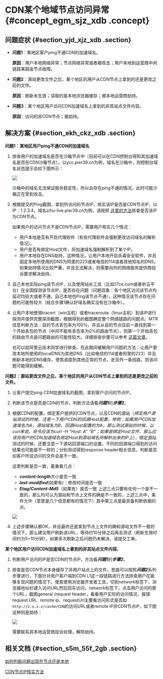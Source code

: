 # CDN某个地域节点访问异常 {#concept_egm_sjz_xdb .concept}

## 问题症状 {#section_yjd_xjz_xdb .section}

-   **问题1**：某地区客户ping不通CDN的加速域名。

    **原因**：用户本地网络异常；节点网络异常或者被攻击；用户本地到运营商中间链路某路由节点故障。

-   **问题2**：源站更改文件之后，某个地区的用户从CDN节点上拿到的还是更改之前的文件。

    **原因**：刷新未生效；读取的是本地浏览器缓存；被本地运营商劫持。

-   **问题3**：某个地区用户访问CDN加速域名上拿到的非其站点文件内容。

    **原因**：访问的非CDN节点；被劫持。


## 解决方案 {#section_ekh_ckz_xdb .section}

**问题1：某地区用户ping不通CDN的加速域名**

1.  排查用户的加速域名是否在沙箱节点中（目前可以在CDN控制台得知其加速域名是否在CDN沙箱节点）。以ycc.pier39.cn为例，域名在沙箱中，则控制台域名状态提示会如下图所示：

    ![](http://static-aliyun-doc.oss-cn-hangzhou.aliyuncs.com/assets/img/5366/15452886413929_zh-CN.png)

    沙箱中的域名无法保证服务稳定性，所以会存在ping不通的情况，此时可能沙箱正在受到攻击。

2.  根据提交的Ping截图，拿到所访问的节点IP，核实该IP是否是CDN节点IP，以IP：1.2.3.4，域名zihu-live.pier39.cn为例，请按照 [这里的方法](intl.zh-CN/常见问题/其他问题/CDN节点IP查询方法.md)核查是否该IP为CDN节点。

    如果用户的访问节点不是CDN节点IP，需要用户核实几个情况：

    -   用户本地是否有开启代理软件（有些代理软件会强制更改访问域名的解析情况）。
    -   用户是否有绑定Host文件，将加速域名强制解析到了某个IP。
    -   用户本地存在DNS劫持，这种情况，让用户本地开启杀毒安全软件，并且固定本地所使用的DNS为阿里的223或者电信的114或者其他知名的DNS，如果劫持情况比较严重，并且无法解决，则需要向你的网络服务提供商投诉要求解决劫持。
3.  自己本地实际ping该节点IP，以及使用站长工具（比如17ce.com或者听云平台）在全国探测该节点IP，是否存在问题（问题现象：各个地区访问该节点均延迟均较大或者不通，自己本地也Ping该节点不通），这种情况该节点存在问题的可能性较大（结合步骤1确认好域名确实没有在沙箱中）。
4.  让用户本地使用tracert（win主机）或者traceroute（linux主机）到该IP进行探测并提供完整探测截图，根据得到的截图确定整个网络链路的问题点。MTR信息判断方法：目的节点丢包率为100%，并且从目的节点往前一直找到第一个开始丢包的节点（中间不能有丢包率为0%的路由节点），则第一个开始丢包的路由节点是问题路由的可能性较大。详细排查步骤可以参考 [这篇文章](https://www.alibabacloud.com/help/zh/faq-detail/40573.htm)。

    也可以给阿里云技术同学进行排查。在此期间缓解用户问题的方法：让用户更改本地所使用的localDNS为其他DNS（比如电信的114或者阿里的223）并且刷新本地的DNS缓存，使其调度到其他正常的节点，走另外一条线路，则该问题可能得到缓解。


**问题2：源站更改文件之后，某个地区的用户从CDN节点上拿到的还是更改之前的文件。**

1.  让客户提交ping CDN加速域名的截图，拿到客户访问的节点IP。
2.  判断该节点是否是CDN的节点，判断方法请看***问题1***的***步骤2***。
3.  根据CDN的配置，绑定客户提供的CDN节点，以及CDN的源站（*绑定用户源站测试的时候，注意一下用户CDN的回源Host配置，举例：如果用户CDN加速域名为A，源站域名为B，回源Host配置的为A，那么测试源站的时候，以curl来说，命令应该为curl -H “Host: A” “B”；如果是绑定Host文件，那么应该将用户的CDN加速域名绑定Host到源站域名所解析出来的IP上*），绑定源站测试的时候，还要注意一下源站回源端口的设置，不同的回源端口得到的访问结果也可能是不一样的；分别测试得到response header相关信息，判断是否如客户所说访问的文件会是不一致。

    这里判断是否一致，着重看几点：

    -   ***content-length***大小是否一致
    -   ***last-modified***\(如果有\)：修改时间是否一致
    -   ***Etag/Content-Md5***（如果有）是否一致
    上述三点只要有任何一个是不一致的，那么均可认为源站和节点上文件的确是不一致的，上述三点中，条件允许（意思是几个信息都有的情况下）其中第三点是最具备判断依据的点。

    ![](http://static-aliyun-doc.oss-cn-hangzhou.aliyuncs.com/assets/img/5366/15452886413930_zh-CN.png)

4.  上述步骤确认都OK，并且最终还是拿到节点上文件的确和源站文件不一致的情况下，那么建议用户刷新该URL，等待约10分钟之后再去测试（刷新生效时间约为5~10分钟），如果多次刷新之后问题仍未解决，请提交工单。

**某个地区用户访问CDN加速域名上拿到的非其站点文件内容**。

1.  判断用户访问的IP是否CDN的节点IP，方法看***问题1***的***步骤2***。
2.  排查是否CDN节点本身缓存了非用户站点上的文件，思路可以按照***问题2***系列步骤进行，下面针对用户客户端到CDN L1这一段链路进行方法排查用户在能够复现问题的情况下，使其使用浏览器开发者工具，切到network标签下，浏览器地址栏键入访问URL然后回车访问，network标签下，点击用户访问的那个URL，截图general /request header，看看用户实际的访问情况，报错request URl、remote ip、requestUrl主要看访问形式是否如`http://x.x.x.x/cache/CDN`的访问URL或者remote IP非CDN节点IP，如下图这种则是劫持：

    ![](http://static-aliyun-doc.oss-cn-hangzhou.aliyuncs.com/assets/img/5366/15452886413931_zh-CN.png)

    需要联系其本地运营商投诉处理，解除劫持。


## 相关文档 {#section_s5m_55f_2gb .section}

[如何判断问题出现在节点还是本地](intl.zh-CN/.md)

[CDN节点IP核实方法](intl.zh-CN/常见问题/其他问题/CDN节点IP查询方法.md)

